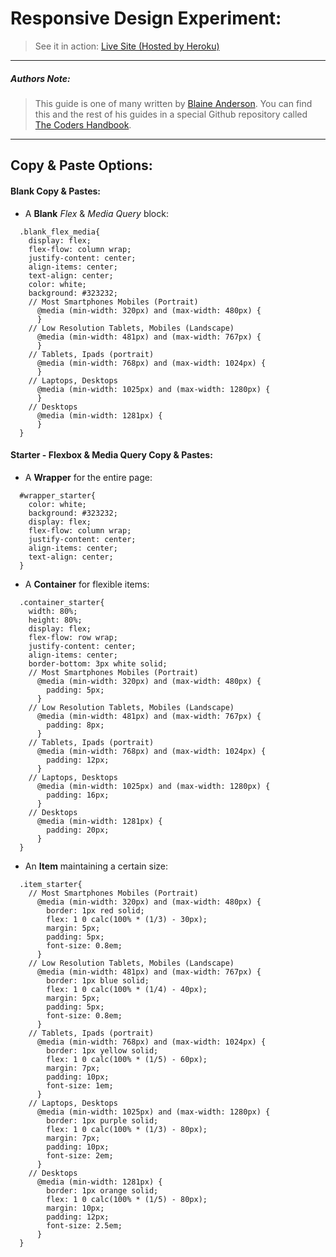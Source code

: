 # Responsive Design Experiment:
 > See it in action: [Live Site (Hosted by Heroku)](https://blaine-anderson-dev.herokuapp.com/overview)

___
##### Authors Note:
 > This guide is one of many written by [Blaine Anderson](https://github.com/BlaineAndersonDev).
 > You can find this and the rest of his guides in a special Github repository called [The Coders Handbook](https://github.com/BlaineAndersonDev/coders-handbook).
___

## Copy & Paste Options:
#### Blank Copy & Pastes:
  * A __Blank__ *Flex* & *Media Query* block:
  ```
    .blank_flex_media{
      display: flex;
      flex-flow: column wrap;
      justify-content: center;
      align-items: center;
      text-align: center;
      color: white;
      background: #323232;
      // Most Smartphones Mobiles (Portrait)
        @media (min-width: 320px) and (max-width: 480px) {
        }
      // Low Resolution Tablets, Mobiles (Landscape)
        @media (min-width: 481px) and (max-width: 767px) {
        }
      // Tablets, Ipads (portrait)
        @media (min-width: 768px) and (max-width: 1024px) {
        }
      // Laptops, Desktops
        @media (min-width: 1025px) and (max-width: 1280px) {
        }
      // Desktops
        @media (min-width: 1281px) {
        }
    }
  ```
#### Starter - Flexbox & Media Query Copy & Pastes:
  * A __Wrapper__ for the entire page:
  ```
    #wrapper_starter{
      color: white;
      background: #323232;
      display: flex;
      flex-flow: column wrap;
      justify-content: center;
      align-items: center;
      text-align: center;
    }
  ```
  * A __Container__ for flexible items:
  ```
    .container_starter{
      width: 80%;
      height: 80%;
      display: flex;
      flex-flow: row wrap;
      justify-content: center;
      align-items: center;
      border-bottom: 3px white solid;
      // Most Smartphones Mobiles (Portrait)
        @media (min-width: 320px) and (max-width: 480px) {
          padding: 5px;
        }
      // Low Resolution Tablets, Mobiles (Landscape)
        @media (min-width: 481px) and (max-width: 767px) {
          padding: 8px;
        }
      // Tablets, Ipads (portrait)
        @media (min-width: 768px) and (max-width: 1024px) {
          padding: 12px;
        }
      // Laptops, Desktops
        @media (min-width: 1025px) and (max-width: 1280px) {
          padding: 16px;
        }
      // Desktops
        @media (min-width: 1281px) {
          padding: 20px;
        }
    }
  ```
  * An __Item__ maintaining a certain size:
  ```
    .item_starter{
      // Most Smartphones Mobiles (Portrait)
        @media (min-width: 320px) and (max-width: 480px) {
          border: 1px red solid;
          flex: 1 0 calc(100% * (1/3) - 30px);
          margin: 5px;
          padding: 5px;
          font-size: 0.8em;
        }
      // Low Resolution Tablets, Mobiles (Landscape)
        @media (min-width: 481px) and (max-width: 767px) {
          border: 1px blue solid;
          flex: 1 0 calc(100% * (1/4) - 40px);
          margin: 5px;
          padding: 5px;
          font-size: 0.8em;
        }
      // Tablets, Ipads (portrait)
        @media (min-width: 768px) and (max-width: 1024px) {
          border: 1px yellow solid;
          flex: 1 0 calc(100% * (1/5) - 60px);
          margin: 7px;
          padding: 10px;
          font-size: 1em;
        }
      // Laptops, Desktops
        @media (min-width: 1025px) and (max-width: 1280px) {
          border: 1px purple solid;
          flex: 1 0 calc(100% * (1/3) - 80px);
          margin: 7px;
          padding: 10px;
          font-size: 2em;
        }
      // Desktops
        @media (min-width: 1281px) {
          border: 1px orange solid;
          flex: 1 0 calc(100% * (1/5) - 80px);
          margin: 10px;
          padding: 12px;
          font-size: 2.5em;
        }
    }
  ```

